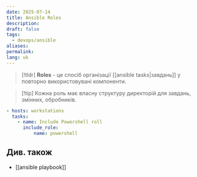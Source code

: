 ```yaml
---
date: 2025-07-14
title: Ansible Roles
description: 
draft: false
tags:
  - devops/ansible
aliases: 
permalink: 
lang: uk
---
```

> [!tldr]
> **Roles** - це спосіб організації [[ansible tasks|завдань]] у повторно використовувані компоненти. 

> [!tip] Кожна роль має власну структуру директорій для завдань, змінних, обробників.

```yaml
- hosts: workstations
  tasks:
    - name: Include Powershell roll
      include_role:
          name: powershell
```

## Див. також

- [[ansible playbook]]